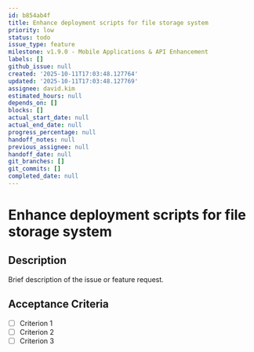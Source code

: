 ```yaml
---
id: b854ab4f
title: Enhance deployment scripts for file storage system
priority: low
status: todo
issue_type: feature
milestone: v1.9.0 - Mobile Applications & API Enhancement
labels: []
github_issue: null
created: '2025-10-11T17:03:48.127764'
updated: '2025-10-11T17:03:48.127769'
assignee: david.kim
estimated_hours: null
depends_on: []
blocks: []
actual_start_date: null
actual_end_date: null
progress_percentage: null
handoff_notes: null
previous_assignee: null
handoff_date: null
git_branches: []
git_commits: []
completed_date: null
---
```


# Enhance deployment scripts for file storage system

## Description

Brief description of the issue or feature request.

## Acceptance Criteria

- [ ] Criterion 1
- [ ] Criterion 2
- [ ] Criterion 3